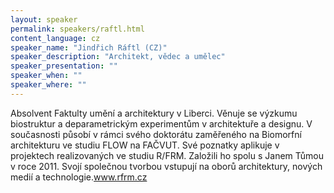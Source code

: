 ```yaml
---
layout: speaker
permalink: speakers/raftl.html
content_language: cz
speaker_name: "Jindřich Ráftl (CZ)"
speaker_description: "Architekt, vědec a umělec"
speaker_presentation: ""
speaker_when: ""
speaker_where: ""
---
```


Absolvent Faktulty umění a architektury v Liberci. Věnuje se výzkumu biostruktur a deparametrickým experimentům v architektuře a designu. V současnosti působí v rámci svého doktorátu zaměřeného na Biomorfní architekturu ve studiu FLOW na FAČVUT. Své poznatky aplikuje v projektech realizovaných ve studiu R/FRM. Založili ho spolu s Janem Tůmou v roce 2011. Svojí společnou tvorbou vstupují na oborů architektury, nových medií a technologie.www.rfrm.cz